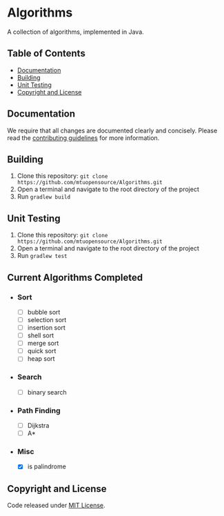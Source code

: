 # Algorithms
A collection of algorithms, implemented in Java.

## Table of Contents
 - [Documentation](#documentation)
 - [Building](#building)
 - [Unit Testing](#unit-testing)
 - [Copyright and License](#copyright-and-license)

## Documentation
 We require that all changes are documented clearly and concisely. Please read the [contributing guidelines](https://github.com/mtuopensource/Algorithms/blob/master/.github/CONTRIBUTING.md) for more information.

## Building
1.  Clone this repository: `git clone https://github.com/mtuopensource/Algorithms.git`
2.  Open a terminal and navigate to the root directory of the project
3.  Run `gradlew build`

## Unit Testing
1.  Clone this repository: `git clone https://github.com/mtuopensource/Algorithms.git`
2.  Open a terminal and navigate to the root directory of the project
3.  Run `gradlew test`

## Current Algorithms Completed
- ### Sort
  - [ ] bubble sort
  - [ ] selection sort
  - [ ] insertion sort
  - [ ] shell sort
  - [ ] merge sort
  - [ ] quick sort
  - [ ] heap sort
- ### Search
  - [ ] binary search
- ### Path Finding
  - [ ] Dijkstra
  - [ ] A*
  
- ### Misc
  - [x] is palindrome


## Copyright and License
Code released under [MIT License](LICENSE).
